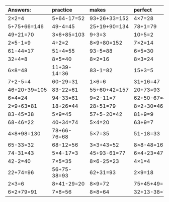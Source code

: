 | Answers: | practice | makes | perfect | ! |
| :--- | :--- | :--- | :--- | :--- |
| 2×2=4 | 5+64-17=52 | 93+26+33=152 | 4×7=28 | 4×6=24 | 
| 5+75+66=146 | 49-4=45 | 25+19+90=134 | 78+1=79 | 7×9+29=92 | 
| 49+21=70 | 3×6+85=103 | 9÷3=3 | 10÷5=2 | 2×7=14 | 
| 2×5-1=9 | 4÷2=2 | 8×9+80=152 | 7×2=14 | 1×7=7 | 
| 61-44=17 | 51+4=55 | 93-5=88 | 6×5=30 | 15+72=87 | 
| 32÷4=8 | 8×5=40 | 8×2=16 | 8×3=24 | 5×5-23=2 | 
| 6×8=48 | 11+39-14=36 | 83-1=82 | 15÷3=5 | 87-1=86 | 
| 7+2-5=4 | 60-29=31 | 1×6=6 | 31+16=47 | 4×5=20 | 
| 46+20+39=105 | 83-22=61 | 55+60+42=157 | 20+73=93 | 6×3=18 | 
| 6×4=24 | 94-33=61 | 9×2-11=7 | 62+50-67=45 | 87-45=42 | 
| 2×9+63=81 | 18+26=44 | 28+51=79 | 8×2+30=46 | 6×2=12 | 
| 83-45=38 | 5×9=45 | 57+5-20=42 | 81÷9=9 | 10+52-21=41 | 
| 68-46=22 | 40+34=74 | 5×4=20 | 63÷9=7 | 85+1+93=179 | 
| 4×8+98=130 | 78+66-76=68 | 5×7=35 | 51-18=33 | 89+3=92 | 
| 65-33=32 | 68-12=56 | 3×3+43=52 | 8×8-48=16 | 26-20=6 | 
| 74-31=43 | 5×4-17=3 | 45+93-61=77 | 6×4+23=47 | 6×9+81=135 | 
| 42-2=40 | 7×5=35 | 8×6-25=23 | 4×1=4 | 2+39-2=39 | 
| 22+74=96 | 56+75-38=93 | 62+31=93 | 2×9=18 | 2×5=10 | 
| 2×3=6 | 8+41-29=20 | 8×9=72 | 75+45+49=169 | 9×2+24=42 | 
| 6×2+79=91 | 7×8=56 | 8×8=64 | 32+13-38=7 | 60-22=38 | 
